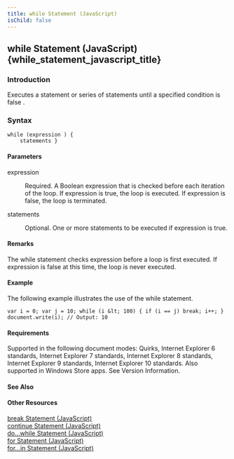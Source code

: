 ```yaml
---
title: while Statement (JavaScript)
isChild: false
---
```


## while Statement (JavaScript) {while_statement_javascript_title}

### Introduction 

 Executes a statement or series of statements until a specified condition is false .

### Syntax 

```
while (expression ) { 
	statements }
```

#### Parameters 

<div id="sectionSection0" class="section" name="collapseableSection" style="" expanded="true">
  <dl class="authored">
    <dt>
      <span class="parameter" sdata="paramReference" xmlns:util="util">expression</span>
    </dt>
    <dd>
      <p xmlns:util="util">
        Required. A Boolean expression that is checked before each iteration of the loop. If <span class="parameter" sdata="paramReference">expression</span> is <span sdata="langKeyword" value=
        "true"><span class="keyword">true</span></span>, the loop is executed. If <span class="parameter" sdata="paramReference">expression</span> is <span sdata="langKeyword" value=
        "false"><span class="keyword">false</span></span>, the loop is terminated.
      </p>
    </dd>
    <dt>
      <span class="parameter" sdata="paramReference" xmlns:util="util">statements</span>
    </dt>
    <dd>
      <p xmlns:util="util">
        Optional. One or more statements to be executed if <span class="parameter" sdata="paramReference">expression</span> is <span sdata="langKeyword" value="true"><span class=
        "keyword">true</span></span>.
      </p>
    </dd>
  </dl>
</div>

#### Remarks 

<div id="languageReferenceRemarksSection" class="section" name="collapseableSection" style="">
  <p xmlns:util="util">
    The <span sdata="langKeyword" value="while"><span class="keyword">while</span></span> statement checks <span class="parameter" sdata="paramReference">expression</span> before a loop is first
    executed. If <span class="parameter" sdata="paramReference">expression</span> is <span sdata="langKeyword" value="false"><span class="keyword">false</span></span> at this time, the loop is never
    executed.
  </p>
</div>

#### Example 

<p xmlns:util="util">
  The following example illustrates the use of the <span sdata="langKeyword" value="while"><span class="keyword">while</span></span> statement.
</p>

```
var i = 0; var j = 10; while (i &lt; 100) { if (i == j) break; i++; } document.write(i); // Output: 10
```

#### Requirements 

<div id="requirementsTitleSection" class="section" name="collapseableSection" style="">
  <p xmlns:util="util"></p>
  <p>
    Supported in the following document modes: Quirks, Internet Explorer 6 standards, Internet Explorer 7 standards, Internet Explorer 8 standards, Internet Explorer 9 standards, Internet Explorer 10
    standards. Also supported in Windows Store apps. See Version Information.
  </p>
</div>

#### See Also 

<div id="seeAlsoSection" class="section" name="collapseableSection" style="">
  <h4 class="subHeading">
    Other Resources
  </h4>
  <div class="seeAlsoStyle">
    <span sdata="link" xmlns:util="util"><a href="5be0f2a8-5fe7-4a6c-89af-ca20a925ce87.htm">break Statement (JavaScript)</a></span>
  </div>
  <div class="seeAlsoStyle">
    <span sdata="link" xmlns:util="util"><a href="f8a30d9f-e2de-4e1f-8668-4e4cf95f7df9.htm">continue Statement (JavaScript)</a></span>
  </div>
  <div class="seeAlsoStyle">
    <span sdata="link" xmlns:util="util"><a href="8b7782ba-fbad-48cd-9639-193566da6ae5.htm">do...while Statement (JavaScript)</a></span>
  </div>
  <div class="seeAlsoStyle">
    <span sdata="link" xmlns:util="util"><a href="bae0ec40-152e-43f3-969b-3696489ec5c4.htm">for Statement (JavaScript)</a></span>
  </div>
  <div class="seeAlsoStyle">
    <span sdata="link" xmlns:util="util"><a href="1b51a0ce-89f7-4a69-88ed-017b47dc398f.htm">for...in Statement (JavaScript)</a></span>
  </div>
</div>

